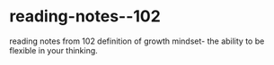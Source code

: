 # reading-notes--102
reading notes from 102
definition of growth mindset- the ability to be flexible in your thinking.
